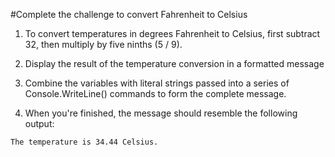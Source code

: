 #Complete the challenge to convert Fahrenheit to Celsius

1. To convert temperatures in degrees Fahrenheit to Celsius, first subtract 32, then multiply by five ninths (5 / 9).

2. Display the result of the temperature conversion in a formatted message

3. Combine the variables with literal strings passed into a series of Console.WriteLine() commands to form the complete message.

4. When you're finished, the message should resemble the following output:

```bash
The temperature is 34.44 Celsius.
```
